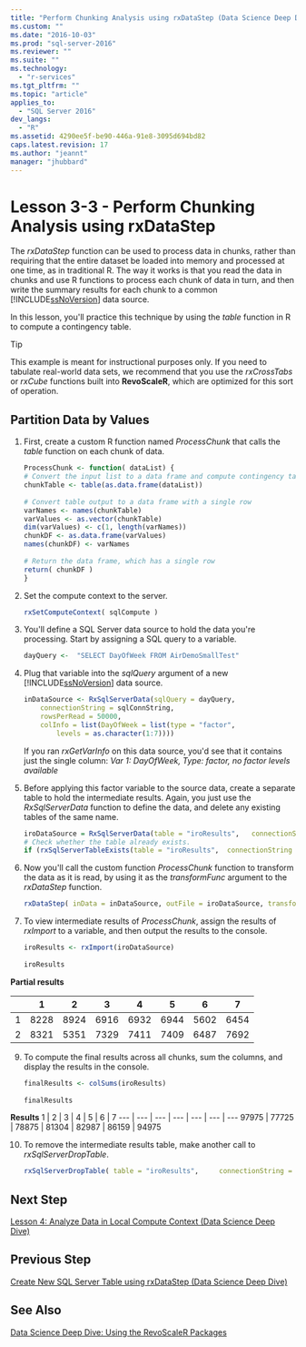```yaml
---
title: "Perform Chunking Analysis using rxDataStep (Data Science Deep Dive) | Microsoft Docs"
ms.custom: ""
ms.date: "2016-10-03"
ms.prod: "sql-server-2016"
ms.reviewer: ""
ms.suite: ""
ms.technology: 
  - "r-services"
ms.tgt_pltfrm: ""
ms.topic: "article"
applies_to: 
  - "SQL Server 2016"
dev_langs: 
  - "R"
ms.assetid: 4290ee5f-be90-446a-91e8-3095d694bd82
caps.latest.revision: 17
ms.author: "jeannt"
manager: "jhubbard"
---
```

# Lesson 3-3 - Perform Chunking Analysis using rxDataStep
The *rxDataStep* function can be used to process data in chunks, rather than requiring that the entire dataset be loaded into memory and processed at one time, as in traditional R. The way it works is that you read the data in chunks and use R functions to process each chunk of data in turn, and then write the summary results for each chunk to a common [!INCLUDE[ssNoVersion](../../../advanced-analytics/r-services/includes/ssnoversion-md.md)] data source.  
  
In this lesson, you'll practice this technique by using the *table* function in R to compute a contingency table.  
  
> [!TIP]  
> This example is meant for instructional purposes only. If you need to tabulate real-world data sets, we recommend that you use the *rxCrossTabs* or *rxCube* functions built into **RevoScaleR**, which are optimized for this sort of operation.  
  
## Partition Data by Values  
  
1.  First, create a custom R function named *ProcessChunk* that calls the *table* function on each chunk of data.  
  
    ```R  
    ProcessChunk <- function( dataList) {      
    # Convert the input list to a data frame and compute contingency table      
    chunkTable <- table(as.data.frame(dataList))   
  
    # Convert table output to a data frame with a single row      
    varNames <- names(chunkTable)     
    varValues <- as.vector(chunkTable)        
    dim(varValues) <- c(1, length(varNames))      
    chunkDF <- as.data.frame(varValues)       
    names(chunkDF) <- varNames   
  
    # Return the data frame, which has a single row   
    return( chunkDF )   
    }    
    ```  
 
  
2.  Set the compute context to the server.  
  
    ```R  
    rxSetComputeContext( sqlCompute )   
    ```  
  
3.  You'll define a SQL Server data source to hold the data you're processing. Start by assigning a SQL query to a variable.   
  
    ```R  
    dayQuery <-  "SELECT DayOfWeek FROM AirDemoSmallTest"   
    ```  

4.  Plug that variable into the *sqlQuery* argument of a new [!INCLUDE[ssNoVersion](../../../advanced-analytics/r-services/includes/ssnoversion-md.md)] data source.  
  
    ```R  
    inDataSource <- RxSqlServerData(sqlQuery = dayQuery,  
        connectionString = sqlConnString,    
        rowsPerRead = 50000,      
        colInfo = list(DayOfWeek = list(type = "factor",   
            levels = as.character(1:7))))    
    ```  
     If you ran *rxGetVarInfo* on this data source, you'd see that it contains just the single column: *Var 1: DayOfWeek, Type: factor, no factor levels available*
     
5.  Before applying this factor variable to the source data, create a separate table to hold the intermediate results. Again, you just use the *RxSqlServerData* function to define the data, and delete any existing tables of the same name.   
  
    ```R  
    iroDataSource = RxSqlServerData(table = "iroResults",   connectionString = sqlConnString)   
    # Check whether the table already exists.  
    if (rxSqlServerTableExists(table = "iroResults",  connectionString = sqlConnString))  { rxSqlServerDropTable( table = "iroResults", connectionString = sqlConnString) }   
    ```  
  
7.  Now you'll call the custom function *ProcessChunk* function to transform the data as it is read, by using it as the *transformFunc* argument to the *rxDataStep* function.  
  
    ```R  
    rxDataStep( inData = inDataSource, outFile = iroDataSource, transformFunc = ProcessChunk, overwrite = TRUE)   
    ```  
  
8.  To view intermediate results of *ProcessChunk*, assign the results of *rxImport* to a variable, and then output the results to the console.  
  
    ```R  
    iroResults <- rxImport(iroDataSource)   
  
    iroResults   
    ```  

**Partial results**

|      |    1  |   2   |  3   |  4   |  5  |   6   |  7 |
| --- | ---  | --- | ---  |  ---  | ---  | ---  | --- |
| 1 | 8228 | 8924 | 6916 | 6932 | 6944 | 5602 | 6454 |
| 2  | 8321  | 5351 | 7329 | 7411 | 7409 | 6487 | 7692 |
  
9. To compute the final results across all chunks, sum the columns, and display the results in the console.  
  
    ```R  
    finalResults <- colSums(iroResults)   
  
    finalResults   
    ```  
 **Results**
  1  |   2  |   3  |   4  |   5  |   6  |   7
---  |   ---  |   ---  |   ---  |   ---  |   ---  |   ---
97975 | 77725 | 78875 | 81304 | 82987 | 86159 | 94975 
  
10. To remove the intermediate results table, make another call to  *rxSqlServerDropTable*.  
  
    ```R  
    rxSqlServerDropTable( table = "iroResults",     connectionString = sqlConnString)    
    ```  
  
## Next Step  
[Lesson 4: Analyze Data in Local Compute Context &#40;Data Science Deep Dive&#41;](../../../advanced-analytics/r-services/tutorials/lesson-4-analyze-data-in-local-compute-context-data-science-deep-dive.md)  
  
## Previous Step  
[Create New SQL Server Table using rxDataStep &#40;Data Science Deep Dive&#41;](../../../advanced-analytics/r-services/tutorials/lesson-3-2-create-new-sql-server-table-using-rxdatastep.md)  
  
## See Also  
[Data Science Deep Dive: Using the RevoScaleR Packages](../../../advanced-analytics/r-services/tutorials/data-science-deep-dive-using-the-revoscaler-packages.md)  
  
  
  
